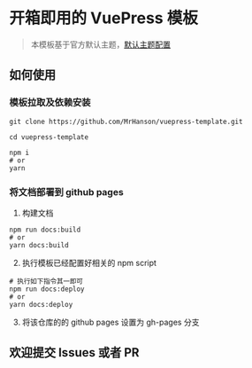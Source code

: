 # 开箱即用的 VuePress 模板

> 本模板基于官方默认主题，[默认主题配置](https://vuepress.vuejs.org/zh/theme/default-theme-config.html)

## 如何使用

### 模板拉取及依赖安装

```shell
git clone https://github.com/MrHanson/vuepress-template.git

cd vuepress-template

npm i
# or
yarn
```

### 将文档部署到 github pages

1. 构建文档

```shell
npm run docs:build
# or
yarn docs:build
```

2. 执行模板已经配置好相关的 npm script

```shell
# 执行如下指令其一即可
npm run docs:deploy
# or
yarn docs:deploy
```

3. 将该仓库的的 github pages 设置为 gh-pages 分支

## 欢迎提交 Issues 或者 PR
